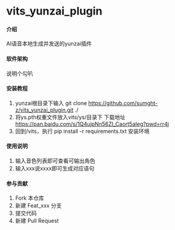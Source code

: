 # vits_yunzai_plugin

#### 介绍
AI语音本地生成并发送的yunzai插件

#### 软件架构
说明个勾叭


#### 安装教程

1.  yunzai根目录下输入
    git clone https://github.com/sumght-z/vits_yunzai_plugin.git ./
2.  将ys.pth权重文件放入vits/ys/目录下 下载地址 https://pan.baidu.com/s/1Q4ujpNn56ZI_Caort5aIeg?pwd=rr4j
3.  回到/vits，执行
    pip install -r requirements.txt
    安装环境

#### 使用说明

1.  输入音色列表即可查看可输出角色
2.  输入xxx说xxxx即可生成对应语句

#### 参与贡献

1.  Fork 本仓库
2.  新建 Feat_xxx 分支
3.  提交代码
4.  新建 Pull Request
